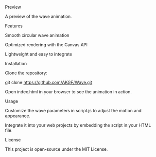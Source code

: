 Preview

A preview of the wave animation.

Features

Smooth circular wave animation

Optimized rendering with the Canvas API

Lightweight and easy to integrate

Installation

Clone the repository:

git clone https://github.com/AKGF/Wave.git

Open index.html in your browser to see the animation in action.

Usage

Customize the wave parameters in script.js to adjust the motion and appearance.

Integrate it into your web projects by embedding the script in your HTML file.

License

This project is open-source under the MIT License.

